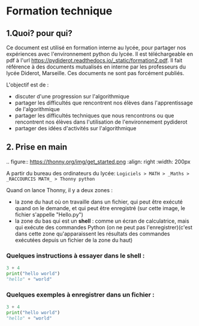 # Formation technique
## 1.Quoi? pour qui?
Ce document est utilisé en formation interne au lycée, pour partager nos expériences avec l'environnement python du lycée. 
Il est téléchargeable en pdf à l'url https://pydiderot.readthedocs.io/_static/formation2.pdf.
Il fait référence à des documents mutualisés en interne par les professeurs du lycée Diderot, Marseille. Ces documents ne sont pas forcément publiés.

L'objectif est de :

   - discuter d'une progression sur l'algorithmique
   - partager les difficultés que rencontrent nos élèves dans l'apprentissage de l'algorithmique
   - partager les difficultés techniques que nous rencontrons ou que rencontrent nos élèves dans l'utilisation de l'environnement pydiderot
   - partager des idées d'activités sur l'algorithmique



## 2. Prise en main
.. figure:: https://thonny.org/img/get_started.png
    :align: right
    :width: 200px

A partir du bureau des ordinateurs du lycée: `Logiciels > MATH > _Maths > _RACCOURCIS MATH_ > Thonny python`

Quand on lance Thonny, il y a deux zones :

- la zone du haut où on travaille dans un fichier, qui peut être exécuté quand on le demande, et qui peut être enregistré (sur cette image, le fichier s'appelle "Hello.py")
- la zone du bas qui est un **shell** : comme un écran de calculatrice, mais qui exécute des commandes Python (on ne peut pas l'enregistrer)(c'est dans cette zone qu'apparaissent les résultats des commandes exécutées depuis un fichier de la zone du haut)

### Quelques instructions à essayer dans le shell :
```python
3 + 4
print("hello world")
"hello" + "world"
```
### Quelques exemples à enregistrer dans un fichier :
```python
3 + 4
print("hello world")
"hello" + "world"
```
